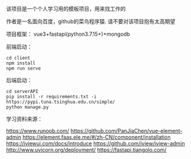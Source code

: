 

该项目是一个个人学习用的模板项目，用来找工作的

作者是一名面向百度，github的菜鸟程序猿. 请不要对该项目抱有太高期望




项目框架：
  vue3+fastapi(python3.7.15+)+mongodb  


前端启动：

    cd client
    npm install
    npm run serve
    
    
后端启动：
    
    cd serverAPI
    pip install -r requirements.txt -i https://pypi.tuna.tsinghua.edu.cn/simple/
    python manage.py








学习资料来源：

https://www.runoob.com/
https://github.com/PanJiaChen/vue-element-admin
https://element.faas.ele.me/#/zh-CN/component/installation
https://iviewui.com/docs/introduce
https://github.com/iview/iview-admin
http://www.uvicorn.org/deployment/
https://fastapi.tiangolo.com/